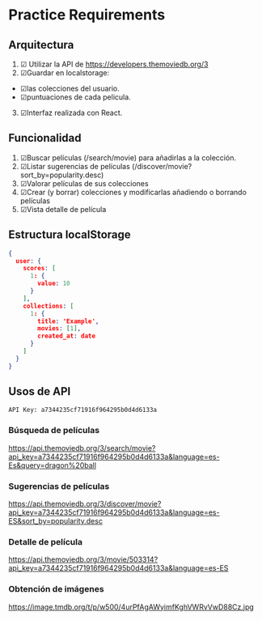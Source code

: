 # Practice Requirements

## Arquitectura

1. &#9745; Utilizar la API de https://developers.themoviedb.org/3
2. &#9745;Guardar en localstorage:
  * &#9745;las colecciones del usuario.
  * &#9745;puntuaciones de cada pelicula.
3. &#9745;Interfaz realizada con React.

## Funcionalidad

1. &#9745;Buscar películas (/search/movie) para añadirlas a la colección.
2. &#9745;Listar sugerencias de películas (/discover/movie?sort_by=popularity.desc)
3. &#9745;Valorar películas de sus colecciones
4. &#9745;Crear (y borrar) colecciones y modificarlas añadiendo o borrando películas
5. &#9745;Vista detalle de película

## Estructura localStorage

```json
{
  user: {
    scores: [
      1: {
        value: 10
      }
    ],
    collections: [
      1: {
        title: 'Example',
        movies: [1],
        created_at: date
      }
    ]
  }
}
```

## Usos de API

```
API Key: a7344235cf71916f964295b0d4d6133a
```

### Búsqueda de películas

https://api.themoviedb.org/3/search/movie?api_key=a7344235cf71916f964295b0d4d6133a&language=es-Es&query=dragon%20ball

### Sugerencias de películas

https://api.themoviedb.org/3/discover/movie?api_key=a7344235cf71916f964295b0d4d6133a&language=es-ES&sort_by=popularity.desc

### Detalle de película

https://api.themoviedb.org/3/movie/503314?api_key=a7344235cf71916f964295b0d4d6133a&language=es-ES

### Obtención de imágenes

https://image.tmdb.org/t/p/w500/4urPfAgAWyimfKghVWRvVwD88Cz.jpg
